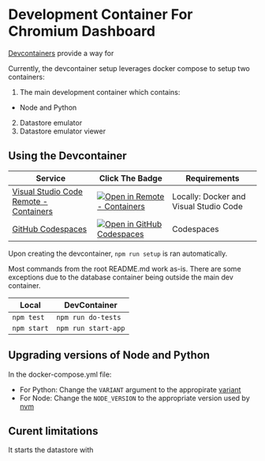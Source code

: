 # Development Container For Chromium Dashboard

[Devcontainers](https://containers.dev/) provide a way for

Currently, the devcontainer setup leverages docker compose to setup two containers:
1. The main development container which contains:
  - Node and Python
2. Datastore emulator
3. Datastore emulator viewer

## Using the Devcontainer


| Service | Click The Badge | Requirements |
|-----|-----|-----|
| [Visual Studio Code Remote - Containers](https://code.visualstudio.com/docs/remote/create-dev-container) | [![Open in Remote - Containers](https://img.shields.io/static/v1?label=Remote%20-%20Containers&message=Open&color=blue&logo=visualstudiocode)](https://vscode.dev/redirect?url=vscode://ms-vscode-remote.remote-containers/cloneInVolume?url=https://github.com/microsoft/vscode-remote-try-java) | Locally: Docker and Visual Studio Code |
| [GitHub Codespaces](https://docs.github.com/en/enterprise-cloud@latest/codespaces) | [![Open in GitHub Codespaces](https://github.com/codespaces/badge.svg)](COPIED-URL) | Codespaces |

Upon creating the devcontainer, `npm run setup` is ran automatically.

Most commands from the root README.md work as-is. There are some exceptions due to the database container being outside the main dev container.

| Local | DevContainer |
|-------|------|
| `npm test` | `npm run do-tests` |
| `npm start` | `npm run start-app` |

## Upgrading versions of Node and Python

In the docker-compose.yml file:
- For Python: Change the `VARIANT` argument to the appropirate [variant](https://github.com/microsoft/vscode-dev-containers/tree/main/containers/python-3)
- For Node: Change the `NODE_VERSION` to the appropriate version used by [nvm](https://github.com/nvm-sh/nvm)


## Curent limitations

It starts the datastore with 